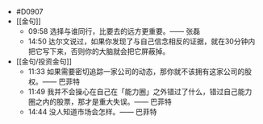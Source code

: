 - #D0907
- [[金句]]
	- 09:58 选择与谁同行，比要去的远方更重要。—— 张磊
	- 14:50 达尔文说过，如果你发现了与自己信念相反的证据，就在30分钟内把它写下来，否则你的大脑就会把它屏蔽掉。
- [[金句/投资金句]]
	- 11:33 如果需要密切追踪一家公司的动态，那你就不该拥有这家公司的股权。—— 巴菲特
	- 11:49 我并不会操心在自己在「能力圈」之外错过了什么，错过自己能力圈之内的股票，那才是重大失误。—— 巴菲特
	- 14:44 没人知道市场会怎样。—— 巴菲特